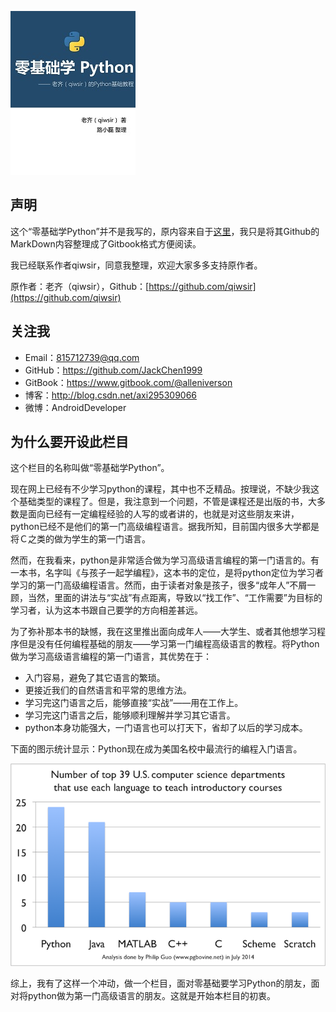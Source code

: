 ![cover](cover_small.jpg)

## 声明

这个“零基础学Python”并不是我写的，原内容来自于[这里](https://github.com/qiwsir/ITArticles/blob/master/BasicPython/index.md)，我只是将其Github的MarkDown内容整理成了Gitbook格式方便阅读。

我已经联系作者qiwsir，同意我整理，欢迎大家多多支持原作者。

原作者：老齐（qiwsir），Github：[https://github.com/qiwsir](https://github.com/qiwsir)

## 关注我

- Email：815712739@qq.com
- GitHub：https://github.com/JackChen1999
- GitBook：https://www.gitbook.com/@alleniverson
- 博客：http://blog.csdn.net/axi295309066
- 微博：AndroidDeveloper

## 为什么要开设此栏目

这个栏目的名称叫做“零基础学Python”。

现在网上已经有不少学习python的课程，其中也不乏精品。按理说，不缺少我这个基础类型的课程了。但是，我注意到一个问题，不管是课程还是出版的书，大多数是面向已经有一定编程经验的人写的或者讲的，也就是对这些朋友来讲，python已经不是他们的第一门高级编程语言。据我所知，目前国内很多大学都是将Ｃ之类的做为学生的第一门语言。

然而，在我看来，python是非常适合做为学习高级语言编程的第一门语言的。有一本书，名字叫《与孩子一起学编程》，这本书的定位，是将python定位为学习者学习的第一门高级编程语言。然而，由于读者对象是孩子，很多“成年人”不屑一顾，当然，里面的讲法与“实战”有点距离，导致以“找工作”、“工作需要”为目标的学习者，认为这本书跟自己要学的方向相差甚远。

为了弥补那本书的缺憾，我在这里推出面向成年人——大学生、或者其他想学习程序但是没有任何编程基础的朋友——学习第一门编程高级语言的教程。将Python做为学习高级语言编程的第一门语言，其优势在于：

- 入门容易，避免了其它语言的繁琐。
- 更接近我们的自然语言和平常的思维方法。
- 学习完这门语言之后，能够直接“实战”——用在工作上。
- 学习完这门语言之后，能够顺利理解并学习其它语言。
- python本身功能强大，一门语言也可以打天下，省却了以后的学习成本。

下面的图示统计显示：Python现在成为美国名校中最流行的编程入门语言。

![](assets/python.png)

综上，我有了这样一个冲动，做一个栏目，面对零基础要学习Python的朋友，面对将python做为第一门高级语言的朋友。这就是开始本栏目的初衷。
